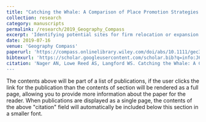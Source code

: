 ```yaml
---
title: "Catching the Whale: A Comparison of Place Promotion Strategies Through the Lens of Amazon HQ2."
collection: research
category: manuscripts
permalink: /research/2019_Geography_Compass
excerpt: 'Identifying potential sites for firm relocation or expansion is a negotiated process that involves both firms and localities. Some firms focus on profit enhancement through cost minimization, while others seek qualities that maximize talent attraction and benefit corporate identity. Simultaneously, localities seek to maximize the economic welfare for residents through job creation and place-based economic development strategies. The purpose of this work is to examine how localities use place promotion strategies to attract relocating or expanding firms based on analysis of proposals submitted by communities in response to the 2017 Amazon HQ2 Request for Proposals. Our results support literature streams that argue quality of life and talent attraction, as well as cost are priorities for place-based economic development strategies. We present a complete picture of place promotion strategies that localities use to differentiate themselves and avoid competing only on cost in the competitive marketplace of corporate recruiting.'
date: 2019-07-16
venue: 'Geography Compass'
paperurl: 'https://compass.onlinelibrary.wiley.com/doi/abs/10.1111/gec3.12462'
bibtexurl: 'https://scholar.googleusercontent.com/scholar.bib?q=info:J6peBuSIFOoJ:scholar.google.com/&output=citation&scisdr=CgJo0NYOEPvqj57JCKM:AAZF9b8AAAAAaF7PEKOCzDxXtWD4EOPDFtRQfcE&scisig=AAZF9b8AAAAAaF7PEOBK5Am84EAM3vqfqUQkh_E&scisf=4&ct=citation&cd=-1&hl=en'
citation: 'Nager AN, Lowe Reed AS, Langford WS. Catching the Whale: A Comparison of Place Promotion Strategies Through the Lens of Amazon HQ2. Geography Compass. (2019)
---
```

The contents above will be part of a list of publications, if the user clicks the link for the publication than the contents of section will be rendered as a full page, allowing you to provide more information about the paper for the reader. When publications are displayed as a single page, the contents of the above "citation" field will automatically be included below this section in a smaller font.
